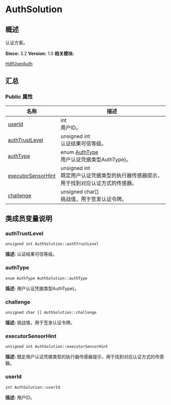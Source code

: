# AuthSolution


## 概述

认证方案。

**Since:**
3.2
**Version:**
1.0
**相关模块:**

[HdfUserAuth](_hdf_user_auth.md)


## 汇总


### Public 属性

  | 名称 | 描述 | 
| -------- | -------- |
| [userId](#userid) | int<br/>用户ID。&nbsp; | 
| [authTrustLevel](#authtrustlevel) | unsigned&nbsp;int<br/>认证结果可信等级。&nbsp; | 
| [authType](#authtype) | enum&nbsp;[AuthType](_hdf_user_auth.md#authtype)<br/>用户认证凭据类型AuthType}。&nbsp; | 
| [executorSensorHint](#executorsensorhint) | unsigned&nbsp;int<br/>既定用户认证凭据类型的执行器传感器提示，用于找到对应认证方式的传感器。&nbsp; | 
| [challenge](#challenge) | unsigned&nbsp;char[]<br/>挑战值，用于签发认证令牌。&nbsp; | 


## 类成员变量说明


### authTrustLevel

  
```
unsigned int AuthSolution::authTrustLevel
```
**描述:**
认证结果可信等级。


### authType

  
```
enum AuthType AuthSolution::authType
```
**描述:**
用户认证凭据类型AuthType}。


### challenge

  
```
unsigned char [] AuthSolution::challenge
```
**描述:**
挑战值，用于签发认证令牌。


### executorSensorHint

  
```
unsigned int AuthSolution::executorSensorHint
```
**描述:**
既定用户认证凭据类型的执行器传感器提示，用于找到对应认证方式的传感器。


### userId

  
```
int AuthSolution::userId
```
**描述:**
用户ID。
